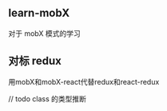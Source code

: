 ## learn-mobX

对于 mobX 模式的学习


## 对标 redux
用mobX和mobX-react代替redux和react-redux


// todo 
class 的类型推断
